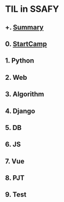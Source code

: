 # TIL in SSAFY

## +. [Summary](https://github.com/ungit003/ungiTIL/tree/master/%2B%2B.Summary)
## 0. [StartCamp](https://github.com/ungit003/ungiTIL/tree/master/00.Startcamp)
## 1. Python

## 2. Web

## 3. Algorithm

## 4. Django

## 5. DB

## 6. JS

## 7. Vue

## 8. PJT

## 9. Test